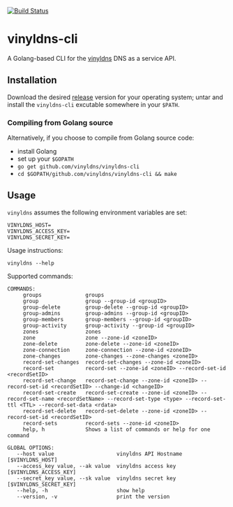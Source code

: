 [![Build Status](https://travis-ci.org/vinyldns/vinyldns-cli.svg?branch=master)](https://travis-ci.org/vinyldns/vinyldns-cli)

# vinyldns-cli

A Golang-based CLI for the [vinyldns](https://github.com/vinyldns/vinyldns) DNS as a service API.

## Installation

Download the desired [release](https://github.com/vinyldns/vinyldns-cli/releases) version
for your operating system; untar and install the `vinyldns-cli` excutable somewhere in your `$PATH`.

### Compiling from Golang source

Alternatively, if you choose to compile from Golang source code:

* install Golang
* set up your `$GOPATH`
* `go get github.com/vinyldns/vinyldns-cli`
* `cd $GOPATH/github.com/vinyldns/vinyldns-cli && make`

## Usage

`vinyldns` assumes the following environment variables are set:

```
VINYLDNS_HOST=
VINYLDNS_ACCESS_KEY=
VINYLDNS_SECRET_KEY=
```

Usage instructions:

```
vinyldns --help
```

Supported commands:

```
COMMANDS:
     groups              groups
     group               group --group-id <groupID>
     group-delete        group-delete --group-id <groupID>
     group-admins        group-admins --group-id <groupID>
     group-members       group-members --group-id <groupID>
     group-activity      group-activity --group-id <groupID>
     zones               zones
     zone                zone --zone-id <zoneID>
     zone-delete         zone-delete --zone-id <zoneID>
     zone-connection     zone-connection --zone-id <zoneID>
     zone-changes        zone-changes --zone-changes <zoneID>
     record-set-changes  record-set-changes --zone-id <zoneID>
     record-set          record-set --zone-id <zoneID> --record-set-id <recordSetID>
     record-set-change   record-set-change --zone-id <zoneID> --record-set-id <recordSetID> --change-id <changeID>
     record-set-create   record-set-create --zone-id <zoneID> --record-set-name <recordSetName> --record-set-type <type> --record-set-ttl <TTL> --record-set-data <rdata>
     record-set-delete   record-set-delete --zone-id <zoneID> --record-set-id <recordSetID>
     record-sets         record-sets --zone-id <zoneID>
     help, h             Shows a list of commands or help for one command

GLOBAL OPTIONS:
   --host value                    vinyldns API Hostname [$VINYLDNS_HOST]
   --access_key value, --ak value  vinyldns access key [$VINYLDNS_ACCESS_KEY]
   --secret_key value, --sk value  vinyldns secret key [$VINYLDNS_SECRET_KEY]
   --help, -h                      show help
   --version, -v                   print the version
```
